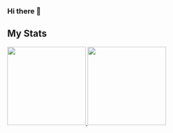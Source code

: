 ### Hi there 👋

<!--
**restuadipradana/restuadipradana** is a ✨ _special_ ✨ repository because its `README.md` (this file) appears on your GitHub profile.

Here are some ideas to get you started:

- 🔭 I’m currently working on ...
- 🌱 I’m currently learning ...
- 👯 I’m looking to collaborate on ...
- 🤔 I’m looking for help with ...
- 💬 Ask me about ...
- 📫 How to reach me: ...
- 😄 Pronouns: ...
- ⚡ Fun fact: ...
-->


## My Stats
<p>
<a href="https://github.com/AVS1508">
  <img height="180em" src="https://github-readme-stats.vercel.app/api?username=restuadipradana&show_icons=true&theme=radical" />
  <img height="180em" src="https://github-readme-stats-eight-theta.vercel.app/api/top-langs/?username=restuadipradana&theme=radical&layout=compact" />
</a>
</p>
